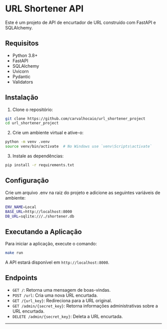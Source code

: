 # URL Shortener API

Este é um projeto de API de encurtador de URL construído com FastAPI e SQLAlchemy.

## Requisitos

- Python 3.8+
- FastAPI
- SQLAlchemy
- Uvicorn
- Pydantic
- Validators

## Instalação

1. Clone o repositório:

```sh
git clone https://github.com/carvalhocaio/url_shortener_project
cd url_shortener_project
```

2. Crie um ambiente virtual e ative-o:

```sh
python -m venv .venv
source venv/bin/activate  # No Windows use `venv\Scripts\activate`
```

3. Instale as dependências:

```sh
pip install -r requirements.txt
```

## Configuração

Crie um arquivo .env na raiz do projeto e adicione as seguintes variáveis de ambiente:

```sh
ENV_NAME=Local
BASE_URL=http://localhost:8000
DB_URL=sqlite:///./shortener.db
```

## Executando a Aplicação

Para iniciar a aplicação, execute o comando:

```sh
make run
```

A API estará disponível em `http://localhost:8000`.

## Endpoints

- `GET /`: Retorna uma mensagem de boas-vindas.
- `POST /url`: Cria uma nova URL encurtada.
- `GET /{url_key}`: Redireciona para a URL original.
- `GET /admin/{secret_key}`: Retorna informações administrativas sobre a URL encurtada.
- `DELETE /admin/{secret_key}`: Deleta a URL encurtada.

---